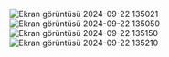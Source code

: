 ![Ekran görüntüsü 2024-09-22 135021](https://github.com/user-attachments/assets/221c1f19-0d61-494d-afef-34e68ab90c3f)
![Ekran görüntüsü 2024-09-22 135050](https://github.com/user-attachments/assets/90214270-c036-4691-99fa-e0e70fb0a3e9)
![Ekran görüntüsü 2024-09-22 135150](https://github.com/user-attachments/assets/12d32d75-3062-41a3-9fc4-df038f84dd79)
![Ekran görüntüsü 2024-09-22 135210](https://github.com/user-attachments/assets/e82a7aea-7929-4b5f-90a2-554cd2c063af)
